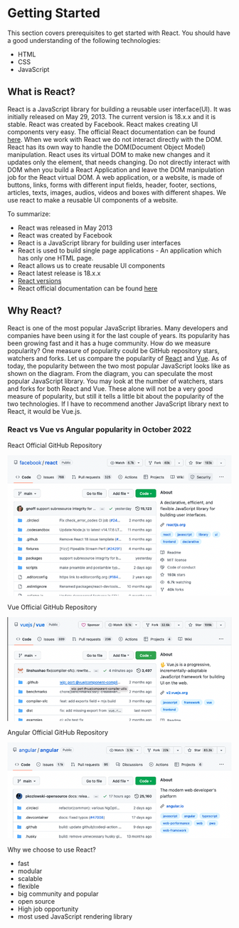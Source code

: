 # Getting Started

This section covers prerequisites to get started with React. You should have a good understanding of the following technologies:

-   HTML
-   CSS
-   JavaScript

## What is React?

React is a JavaScript library for building a reusable user interface(UI). It was initially released on May 29, 2013. The current version is 18.x.x and it is stable. React was created by Facebook. React makes creating UI components very easy. The official React documentation can be found [here](https://reactjs.org/docs/getting-started.html). When we work with React we do not interact directly with the DOM. React has its own way to handle the DOM(Document Object Model) manipulation. React uses its virtual DOM to make new changes and it updates only the element, that needs changing. Do not directly interact with DOM when you build a React Application and leave the DOM manipulation job for the React virtual DOM. A web application, or a website, is made of buttons, links, forms with different input fields, header, footer, sections, articles, texts, images, audios, videos and boxes with different shapes. We use react to make a reusable UI components of a website.

To summarize:

-   React was released in May 2013
-   React was created by Facebook
-   React is a JavaScript library for building user interfaces
-   React is used to build single page applications - An application which has only one HTML page.
-   React allows us to create reusable UI components
-   React latest release is 18.x.x
-   [React versions](https://reactjs.org/versions/)
-   React official documentation can be found [here](https://reactjs.org/docs/getting-started.html)

## Why React?

React is one of the most popular JavaScript libraries. Many developers and companies have been using it for the last couple of years. Its popularity has been growing fast and it has a huge community. How do we measure popularity? One measure of popularity could be GitHub repository stars, watchers and forks. Let us compare the popularity of [React](https://github.com/facebook/react) and [Vue](https://github.com/vuejs/vue). As of today, the popularity between the two most popular JavaScript looks like as shown on the diagram. From the diagram, you can speculate the most popular JavaScript library. You may look at the number of watchers, stars and forks for both React and Vue. These alone will not be a very good measure of popularity, but still it tells a little bit about the popularity of the two technologies. If I have to recommend another JavaScript library next to React, it would be Vue.js.

### React vs Vue vs Angular popularity in October 2022

React Official GitHub Repository

![React Popularity August 2022](../images/react_repo_2022.png)

Vue Official GitHub Repository

![Vue Popularity August 2022](../images/vue_repo_2022.png)

Angular Official GitHub Repository

![Angular Popularity August 2022](../images/angular_repo_2022.png)

Why we choose to use React?

-   fast
-   modular
-   scalable
-   flexible
-   big community and popular
-   open source
-   High job opportunity
-   most used JavaScript rendering library
